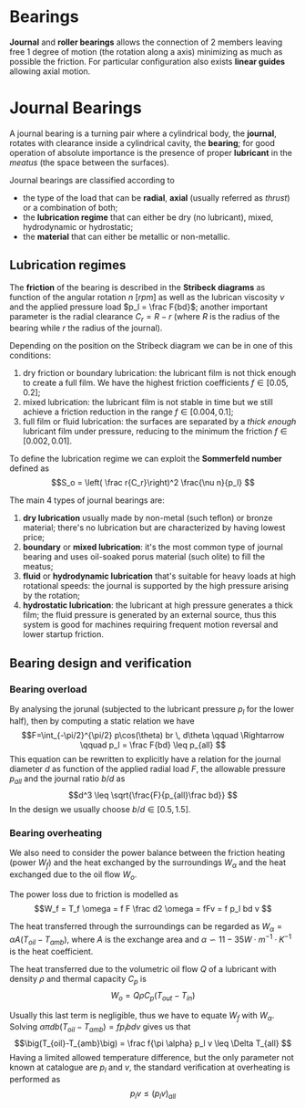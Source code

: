 # Bearings
**Journal** and **roller bearings** allows the connection of 2 members leaving free 1 degree of motion (the rotation along a axis) minimizing as much as possible the friction. For particular configuration also exists **linear guides** allowing axial motion.

# Journal Bearings
A journal bearing is a turning pair where a cylindrical body, the **journal**, rotates with clearance inside a cylindrical cavity, the **bearing**; for good operation of absolute importance is the presence of proper **lubricant** in the _meatus_ (the space between the surfaces).

Journal bearings are classified according to
- the type of the load that can be **radial**, **axial** (usually referred as _thrust_) or a combination of both;
- the **lubrication regime** that can either be dry (no lubricant), mixed, hydrodynamic or hydrostatic;
- the **material** that can either be metallic or non-metallic.

## Lubrication regimes
The **friction** of the bearing is described in the **Stribeck diagrams** as function of the angular rotation $n \ [rpm]$ as well as the lubrican viscosity $\nu$ and the applied pressure load $p_l = \frac F{bd}$; another important parameter is the radial clearance $C_r = R-r$ (where $R$ is the radius of the bearing while $r$ the radius of the journal).

Depending on the position on the Stribeck diagram we can be in one of this conditions:
1. dry friction or boundary lubrication: the lubricant film is not thick enough to create a full film. We have the highest friction coefficients $f \in [0.05, 0.2]$;
1. mixed lubrication: the lubricant film is not stable in time but we still achieve a friction reduction in the range $f \in [0.004, 0.1]$;
1. full film or fluid lubrication: the surfaces are separated by a _thick enough_ lubricant film under pressure, reducing to the minimum the friction $f \in [0.002, 0.01]$.

To define the lubrication regime we can exploit the **Sommerfeld number** defined as
$$S_o = \left( \frac r{C_r}\right)^2 \frac{\nu n}{p_l} $$

The main 4 types of journal bearings are:
1. **dry lubrication** usually made by non-metal (such teflon) or bronze material; there's no lubrication but are characterized by having lowest price;
1. **boundary** or **mixed lubrication**: it's the most common type of journal bearing and uses oil-soaked porus material (such olite) to fill the meatus;
1. **fluid** or **hydrodynamic lubrication** that's suitable for heavy loads at high rotational speeds: the journal is supported by the high pressure arising by the rotation;
1. **hydrostatic lubrication**: the lubricant at high pressure generates a thick film; the fluid pressure is generated by an external source, thus this system is good for machines requiring frequent motion reversal and lower startup friction.

## Bearing design and verification
### Bearing overload
By analysing the jorunal (subjected to the lubricant pressure $p_l$ for the lower half), then by computing a static relation we have
$$F=\int_{-\pi/2}^{\pi/2} p\cos(\theta) br \, d\theta \qquad \Rightarrow \qquad p_l = \frac F{bd} \leq p_{all} $$
This equation can be rewritten to explicitly have a relation for the journal diameter $d$ as function of the applied radial load $F$, the allowable pressure $p_{all}$ and the journal ratio $b/d$ as
$$d^3 \leq \sqrt{\frac{F}{p_{all}\frac bd}} $$
In the design we usually choose $b/d \in [0.5, 1.5]$.

### Bearing overheating
We also need to consider the power balance between the friction heating (power $W_f$) and the heat exchanged by the surroundings $W_\alpha$ and the heat exchanged due to the oil flow $W_o$.

The power loss due to friction is modelled as
$$W_f = T_f \omega = f F \frac d2 \omega = fFv = f p_l bd v $$

The heat transferred through the surroundings can be regarded as $W_\alpha = \alpha A \big( T_{oil}-T_{amb}\big)$, where $A$ is the exchange area and $\alpha \backsim 11-35 W \cdot m^{-1} \cdot K^{-1}$ is the heat coefficient.

The heat transferred due to the volumetric oil flow $Q$ of a lubricant with density $\rho$ and thermal capacity $C_p$ is 
$$ W_o = Q \rho C_p \big(T_{out} - T_{in} \big) $$

Usually this last term is negligible, thus we have to equate $W_f$ with $W_\alpha$. Solving $\alpha \pi db\big(T_{oil} - T_{amb}\big) = fp_l bdv$ gives us that
$$\big(T_{oil}-T_{amb}\big) = \frac f{\pi \alpha} p_l v \leq \Delta T_{all} $$
Having a limited allowed temperature difference, but the only parameter not known at catalogue are $p_l$ and $v$, the standard verification at overheating is performed as
$$p_lv \leq \big(p_l v\big)_{all} $$
